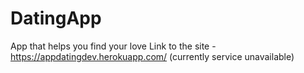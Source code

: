 # DatingApp
App that helps you find your love
Link to the site - https://appdatingdev.herokuapp.com/ (currently service unavailable) 

